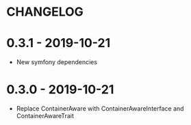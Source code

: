 CHANGELOG
=========

# 0.3.1 - 2019-10-21
* New symfony dependencies

# 0.3.0 - 2019-10-21
* Replace ContainerAware with ContainerAwareInterface and ContainerAwareTrait